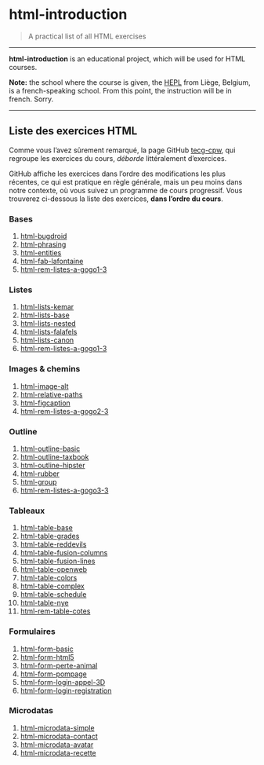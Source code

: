 # html-introduction

> A practical list of all HTML exercises

* * *

**html-introduction** is an educational project, which will be used for HTML courses.

**Note:** the school where the course is given, the [HEPL](http://www.provincedeliege.be/hauteecole) from Liège, Belgium, is a french-speaking school. From this point, the instruction will be in french. Sorry.

* * *

## Liste des exercices HTML

Comme vous l’avez sûrement remarqué, la page GitHub [tecg-cpw](https://github.com/tecg-cpw), qui regroupe les exercices du cours, _déborde_ littéralement d’exercices. 
 
GitHub affiche les exercices dans l’ordre des modifications les plus récentes, ce qui est pratique en règle générale, mais un peu moins dans notre contexte, où vous suivez un programme de cours progressif.
Vous trouverez ci-dessous la liste des exercices, **dans l’ordre du cours**.

### Bases

1. [html-bugdroid](https://github.com/tecg-cpw/html-bugdroid)
2. [html-phrasing](https://github.com/tecg-cpw/html-phrasing)
3. [html-entities](https://github.com/tecg-cpw/html-entities)
5. [html-fab-lafontaine](https://github.com/tecg-cpw/html-fab-lafontaine)
6. [html-rem-listes-a-gogo1-3](https://github.com/pworontzoff/html-rem-listes-a-gogo1-3)

### Listes

1. [html-lists-kemar](https://github.com/tecg-cpw/html-lists-kemar)
2. [html-lists-base](https://github.com/tecg-cpw/html-lists-base)
3. [html-lists-nested](https://github.com/tecg-cpw/html-lists-nested)
5. [html-lists-falafels](https://github.com/tecg-cpw/html-lists-falafels)
6. [html-lists-canon](https://github.com/tecg-cpw/html-lists-canon)
7. [html-rem-listes-a-gogo1-3](https://github.com/pworontzoff/html-rem-listes-a-gogo1-3)

### Images & chemins

1. [html-image-alt](https://github.com/tecg-cpw/html-image-alt)
1. [html-relative-paths](https://github.com/tecg-cpw/html-relative-paths)
1. [html-figcaption](https://github.com/tecg-cpw/html-figcaption)
1. [html-rem-listes-a-gogo2-3](https://github.com/pworontzoff/html-rem-listes-a-gogo2-3)

### Outline

1. [html-outline-basic](https://github.com/tecg-cpw/html-outline-basic)
1. [html-outline-taxbook](https://github.com/tecg-cpw/html-outline-taxbook)
1. [html-outline-hipster](https://github.com/tecg-cpw/html-outline-hipster)
1. [html-rubber](https://github.com/tecg-cpw/html-rubber)
1. [html-group](https://github.com/tecg-cpw/html-group)
1. [html-rem-listes-a-gogo3-3](https://github.com/pworontzoff/html-rem-listes-a-gogo3-3)

### Tableaux

1. [html-table-base](https://github.com/tecg-cpw/html-table-base)
1. [html-table-grades](https://github.com/tecg-cpw/html-table-grades)
1. [html-table-reddevils](https://github.com/tecg-cpw/html-table-reddevils)
1. [html-table-fusion-columns](https://github.com/tecg-cpw/html-table-fusion-columns)
1. [html-table-fusion-lines](https://github.com/tecg-cpw/html-table-fusion-lines)
1. [html-table-openweb](https://github.com/tecg-cpw/html-table-openweb)
1. [html-table-colors](https://github.com/tecg-cpw/html-table-colors)
1. [html-table-complex](https://github.com/tecg-cpw/html-table-complex)
1. [html-table-schedule](https://github.com/tecg-cpw/html-table-schedule)
1. [html-table-nye](https://github.com/tecg-cpw/html-table-nye)
1. [html-rem-table-cotes](https://github.com/pworontzoff/html-rem-tab-de-cotes)

### Formulaires

1. [html-form-basic](https://github.com/tecg-cpw/html-form-basic)
1. [html-form-html5](https://github.com/tecg-cpw/html-form-html5)
1. [html-form-perte-animal](https://github.com/tecg-cpw/html-form-perte-animal)
1. [html-form-pompage](https://github.com/tecg-cpw/html-form-pompage)
1. [html-form-login-appel-3D](https://github.com/tecg-cpw/html-form-login-appel-3D)
1. [html-form-login-registration](https://github.com/tecg-cpw/html-form-login-registration)

### Microdatas

1. [html-microdata-simple](https://github.com/tecg-cpw/html-microdata-simple)
1. [html-microdata-contact](https://github.com/tecg-cpw/html-microdata-contact)
1. [html-microdata-avatar](https://github.com/tecg-cpw/html-microdata-avatar)
1. [html-microdata-recette](https://github.com/tecg-cpw/html-microdata-recette)
